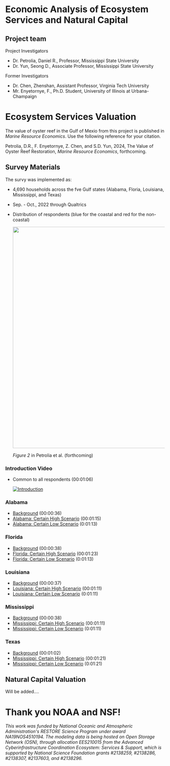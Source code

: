 # Economic Analysis of Ecosystem Services and Natural Capital 

## Project team

Project Investigators
- Dr. Petrolia, Daniel R., Professor, Mississippi State University
- Dr. Yun, Seong D., Associate Professor, Mississippi State University

Former Investigators
- Dr. Chen, Zhenshan, Assistant Professor, Virginia Tech University
- Mr. Enyetornye, F., Ph.D. Student, University of Illinois at Urbana-Champaign

# Ecosystem Services Valuation
The value of oyster reef in the Gulf of Mexio from this project is published in *Marine Resource Economics*. Use the following reference for your citation.

Petrolia, D.R., F. Enyetornye, Z. Chen, and S.D. Yun, 2024, The Value of Oyster Reef Restoration, *Marine Resource Economics*, forthcoming.

## Survey Materials

The survy was implemented as:
- 4,690 households across the fve Gulf states (Alabama, Floria, Louisiana, Mississippi, and Texas)
- Sep. - Oct., 2022 through Qualtrics
- Distribution of respondents (blue for the coastal and red for the non-coastal)
  
  <img src="https://github.com/oybcst/econAnalysis/blob/main/distribution.png" width="700">
  
  *Figure 2* in Petrolia et al. (forthcoming)

### Introduction Video 
- Common to all respondents (00:01:06)
  
  [![Introduction](https://img.youtube.com/vi/jTF7pNGp1eA/0.jpg)](https://www.youtube.com/watch?v=jTF7pNGp1eA)

### Alabama 
- [Background](https://www.youtube.com/watch?v=lHW2DuJXehs&ab_channel=GulfOysterSurvey) (00:00:36)
- [Alabama: Certain High Scenario](https://www.youtube.com/watch?v=ZbcA_mN249U&t=1s&ab_channel=GulfOysterSurvey) (00:01:15)
- [Alabama: Certain Low Scenario](https://www.youtube.com/watch?v=JWVBbBevjpU&ab_channel=GulfOysterSurvey) (0:01:13)

### Florida
- [Background](https://www.youtube.com/watch?v=xfkwfuk3cOg&ab_channel=GulfOysterSurvey) (00:00:38)
- [Florida: Certain High Scenario](https://www.youtube.com/watch?v=apJVAVk9Yx0&t=1s&ab_channel=GulfOysterSurvey) (00:01:23)
- [Florida: Certain Low Scenario](https://www.youtube.com/watch?v=cD5Mqwjyh-M&ab_channel=GulfOysterSurvey) (0:01:13)

### Louisiana
- [Background](https://www.youtube.com/watch?v=3Q8h8uGinwA&ab_channel=GulfOysterSurvey) (00:00:37)
- [Louisiana: Certain High Scenario](https://www.youtube.com/watch?v=M2-8Q1WeMj0&ab_channel=GulfOysterSurvey) (00:01:11)
- [Louisiana: Certain Low Scenario](https://www.youtube.com/watch?v=HyZqO853qMc&ab_channel=GulfOysterSurvey) (0:01:11)

### Mississippi
- [Background](https://www.youtube.com/watch?v=5wHq55iDVws&ab_channel=GulfOysterSurvey) (00:00:38)
- [Mississippi: Certain High Scenario](https://www.youtube.com/watch?v=BqioGlbTRdw&ab_channel=GulfOysterSurvey) (00:01:11)
- [Mississippi: Certain Low Scenario](https://www.youtube.com/watch?v=b8NBkFOaqfc&ab_channel=GulfOysterSurvey) (0:01:11)

### Texas
- [Background](https://www.youtube.com/watch?v=3HDKUcT8WBo&ab_channel=GulfOysterSurvey) (00:01:02)
- [Mississippi: Certain High Scenario](https://www.youtube.com/watch?v=wTwtjycwrhA&ab_channel=GulfOysterSurvey) (00:01:21)
- [Mississippi: Certain Low Scenario](https://www.youtube.com/watch?v=JKcn2AZM5nc&t=1s&ab_channel=GulfOysterSurvey) (0:01:21)


## Natural Capital Valuation

Will be added....

# Thank you NOAA and NSF!
*This work was funded by National Oceanic and Atmospheric Administration's RESTORE Science Program under award NA19NOS4510194. The modeling data is being hosted on Open Storage Network (OSN), through allocation EES210015 from the Advanced Cyberinfrastructure Coordination Ecosystem: Services & Support, which is supported by National Science Foundation grants #2138259, #2138286, #2138307, #2137603, and #2138296.*

